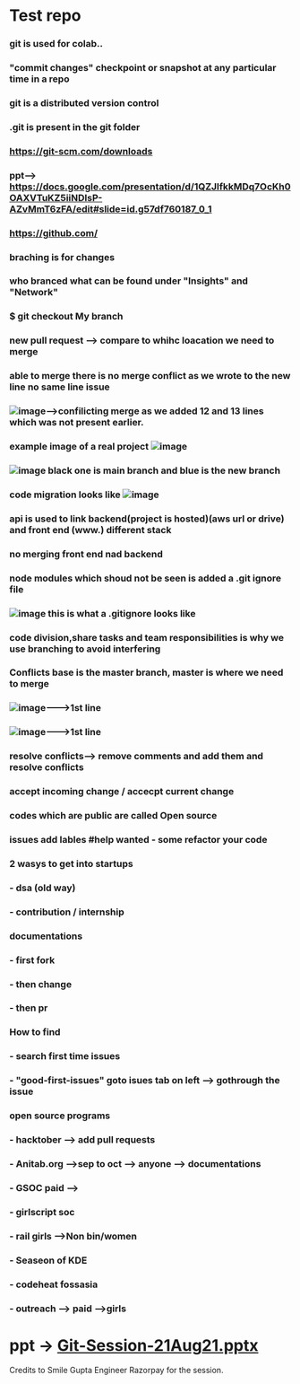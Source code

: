 # Test repo
### git is used for colab.. 
### "commit changes" checkpoint or snapshot at any particular time in a repo
### git is a distributed version control
### .git is present in the git folder
### https://git-scm.com/downloads
### ppt--> https://docs.google.com/presentation/d/1QZJIfkkMDq7OcKh0OAXVTuKZ5iiNDIsP-AZvMmT6zFA/edit#slide=id.g57df760187_0_1
### https://github.com/
### braching is for changes 
### who branced what can be found under "Insights" and "Network"
### $ git checkout My branch
### new pull request --> compare to whihc loacation we need to merge 
### able to merge there is no merge conflict as we wrote to the new line no same line issue
### ![image](https://user-images.githubusercontent.com/75175772/130321525-d4631d04-ca6b-4cbc-9672-250c9fc156a1.png)-->confilicting merge as we added 12 and 13 lines which was not present earlier.
### example image of a real project ![image](https://user-images.githubusercontent.com/75175772/130321598-0639c037-35fc-4461-9abb-d52fdcc4e1c8.png)
### ![image](https://user-images.githubusercontent.com/75175772/130321607-5ea90f45-1e02-4398-bf27-08cc22a56464.png) black one is main branch and blue is the new branch 
### code migration looks like ![image](https://user-images.githubusercontent.com/75175772/130321649-d0187f81-34c3-411f-9ec5-5a771a6dc480.png)
### api is used to link backend(project is hosted)(aws url or drive) and front end (www.) different stack
### no merging front end nad backend
### node modules which shoud not be seen is added a .git ignore file
### ![image](https://user-images.githubusercontent.com/75175772/130321793-e53ee4d1-8b8b-4100-9ef5-91bb980782f8.png) this is what a .gitignore looks like
### code division,share tasks and team responsibilities is why we use branching to avoid interfering
### Conflicts base is the master branch, master is where we need to merge 
### ![image](https://user-images.githubusercontent.com/75175772/130322017-4a3f3e32-35de-4e36-ae46-7f5a846bd0cc.png)--->1st line 
### ![image](https://user-images.githubusercontent.com/75175772/130322021-4cd15684-7107-40bd-9282-d5a166d6c7ea.png)--->1st line 
### resolve conflicts--> remove comments and add them and resolve conflicts
### accept incoming change / accecpt current change 
### codes which are public are called Open source
### issues add lables #help wanted - some refactor your code
### 2 wasys to get into startups
### - dsa (old way)
### - contribution / internship
### documentations
### - first fork
### - then change
### - then pr
### How to find
### - search first time issues 
### - "good-first-issues" goto isues tab on left --> gothrough the issue 
### open source programs 
### - hacktober --> add pull requests 
### - Anitab.org -->sep to oct --> anyone --> documentations
### - GSOC paid -->
### - girlscript soc 
### - rail girls -->Non bin/women
### - Seaseon of KDE 
### - codeheat fossasia
### - outreach --> paid -->girls 
# ppt -> [Git-Session-21Aug21.pptx](https://github.com/Kaushik-Ss/Test/files/7025569/Git-Session-21Aug21.pptx)
Credits to Smile Gupta Engineer Razorpay for the session.
 
